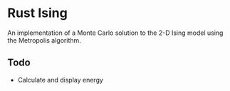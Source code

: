Rust Ising
==========
An implementation of a Monte Carlo solution to the 2-D Ising model
using the Metropolis algorithm.

Todo
----
  * Calculate and display energy

